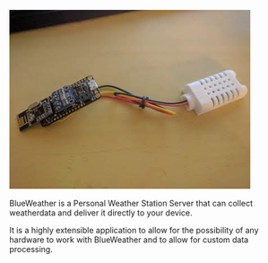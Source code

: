 ![BlueWeather Chip](/images/chip_top.jpg)

BlueWeather is a Personal Weather Station Server that can collect weatherdata
and deliver it directly to your device.

It is a highly extensible application to allow for the possibility of any
hardware to work with BlueWeather and to allow for custom data processing.
